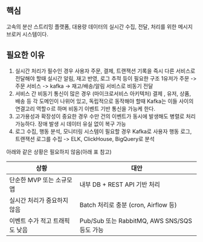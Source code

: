 ## 핵심
고속의 분산 스트리밍 플랫폼, 대용량 데이터의 실시간 수집, 전달, 처리를 위한 메시지 브로커 시스템이다.

## 필요한 이유
1. 실시간 처리가 필수인 경우
	사용자 주문, 결제, 트랜잭션 기록을 즉시 다른 서비스로 전달해야 할때
	실시간 알림, 재고 반영, 로그 추적 등이 필요한 구조
	1유저가 주문 -> 주문 서비스 -> kafka -> 재고/배송/알림 서비스로 비동기 전달
2. 서비스 간 비동기 통신이 많은 경우 (마이크로서비스 아키텍처)
	결제 , 유저, 상품, 배송 등 각 도메인이 나위어 있고, 독립적으로 동작해야 할때
	Kafka는 이들 사이의 연결고리 역할ㅇ르 하며 비동기 이벤트 기반 통신을 가능케 한다.
3. 고가용성과 확장성이 중요한 경우
	수만 건의 이벤트가 동시에 발생해도 병렬로 처리 가능하다.
	장애 발생 시 데이터 유실 없이 복구 가능
4. 로그 수집, 행동 분석, 모니터링 시스템이 필요할 경우
	Kafka로 사용자 행동 로그, 트랜잭션 로그를 수집 -> ELK, ClickHouse, BigQuery로 분석

아래와 같은 상황은 필요하지 않음(아래 표 참고)

|상황|대안|
|---|---|
|단순한 MVP 또는 소규모 앱|내부 DB + REST API 기반 처리|
|실시간 처리가 중요하지 않음|Batch 처리로 충분 (cron, Airflow 등)|
|이벤트 수가 적고 트래픽도 낮음|Pub/Sub 또는 RabbitMQ, AWS SNS/SQS 등도 가능|